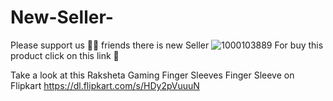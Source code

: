 # New-Seller-
Please support us 🙏🏾 friends there is new Seller 
![1000103889](https://github.com/user-attachments/assets/2798c512-e6fc-4012-b556-e4bae69e841e)
For buy this product click on this link 🔗 

Take a look at this Raksheta Gaming Finger Sleeves Finger Sleeve on Flipkart
https://dl.flipkart.com/s/HDy2pVuuuN